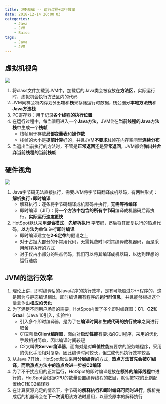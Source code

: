 ```yaml
---
title: JVM基础 -- 运行过程+运行效率
date: 2018-12-14 20:00:03
categories:
    - Java
    - JVM
    - Baisc
tags:
    - Java
    - JVM
---
```


## 虚拟机视角
<img src="https://jvm-1253868755.cos.ap-guangzhou.myqcloud.com/basic/jvm-basic-jvm-vision.png" />

1. 将class文件加载到JVM中，加载后的Java类会被存放在**方法区**，实际运行时，虚拟机会执行方法区内的代码
2. JVM同样会将内存划分出**堆**和**栈**来存储运行时数据，栈会细分**本地方法栈**和**Java方法栈**
3. PC寄存器：用于记录**各个线程的执行位置**
4. 在运行过程中，每当调用进入一个**Java方法**，JVM会在**当前线程的Java方法栈**中生成一个**栈帧**
    - 栈帧用于存放**局部变量表**和**操作数**
    - 栈帧的大小是**提前计算**好的，并且JVM**不要求**栈帧在内存空间里**连续分布**
5. 当退出当前执行的方法时，不管是**正常返回**还是**异常返回**，JVM都会**弹出并舍弃当前线程的当前栈帧**

<!-- more -->

## 硬件视角
<img src="https://jvm-1253868755.cos.ap-guangzhou.myqcloud.com/basic/jvm-basic-hardware-vision.png" />

1. Java字节码无法直接执行，需要JVM将字节码翻译成机器码，有两种形式：**解析执行**+**即时编译**
    - 解释执行：逐条将字节码翻译成机器码并执行，**无需等待编译**
    - 即时编译（JIT）：将**一个方法中包含的所有字节码**编译成机器码后再执行，**实际运行速度更快**
2. HotSpot默认采用**混合模式**，**先解析执行** 字节码，然后将其反复执行的热点代码，**以方法为单位** 进行**即时编译**
    - 即时编译建立在**2-8定律**的假设之上
    - 对于占据大部分的不常用代码，无需耗费时间将其编译成机器码，而是采用解释执行的方式
    - 对于仅占小部分的热点代码，我们可以将其编译成机器码，以达到理想的运行速度

## JVM的运行效率
1. 理论上讲，即时编译后的Java程序的执行效率，是有可能超过C++程序的，这是因为与静态编译相比，即时编译拥有程序的**运行时信息**，并且能够根据这个信息作出**相应的优化**
2. 为了满足不同用户场景的需要，HotSpot内置了多个即时编译器：**C1**、**C2**和**Graal**（Java 10引入，实验性）
    - 引入多个即时编译器，是为了在**编译时间**和**生成代码的执行效率**之间进行取舍
    - C1又叫做**Client编译器**，面向对**启动性能**有要求的GUI程序，采用的优化手段相对简单，因此编译时间较短
    - C2又叫做**Server编译器**，面向对是对**峰值性能**有要求的服务端程序，采用的优化手段相对复杂，因此编译时间较长，但生成代码执行效率较高
3. 从Java 7开始，HotSpot默认采用**分层编译**的方式，**热点方法首先会被C1编译，而后热点方法中的热点会进一步被C2编译**
4. 为了不干扰应用的正常运行，HotSpot的即时编译是放在**额外的编译线程**中进行的，HotSpot会根据CPU的数量设置编译线程的数目，默认按**1:2**的比例配置给C1和C2编译器
5. 在计算资源充足的情况下，字节码的**解释执行和即时编译可同时进行**。解析完成后的机器码会在**下一次调用**该方法时启用，以替换原本的解释执行

<!-- indicate-the-source -->
